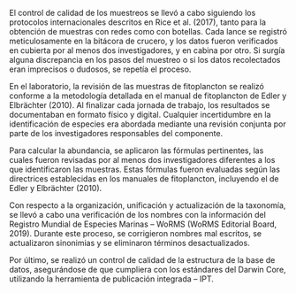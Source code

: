 El control de calidad de los muestreos se llevó a cabo siguiendo los protocolos internacionales descritos en Rice et al. (2017), tanto para la obtención de muestras con redes como con botellas. Cada lance se registró meticulosamente en la bitácora de crucero, y los datos fueron verificados en cubierta por al menos dos investigadores, y en cabina por otro. Si surgía alguna discrepancia en los pasos del muestreo o si los datos recolectados eran imprecisos o dudosos, se repetía el proceso.

En el laboratorio, la revisión de las muestras de fitoplancton se realizó conforme a la metodología detallada en el manual de fitoplancton de Edler y Elbrächter (2010). Al finalizar cada jornada de trabajo, los resultados se documentaban en formato físico y digital. Cualquier incertidumbre en la identificación de especies era abordada mediante una revisión conjunta por parte de los investigadores responsables del componente.

Para calcular la abundancia, se aplicaron las fórmulas pertinentes, las cuales fueron revisadas por al menos dos investigadores diferentes a los que identificaron las muestras. Estas fórmulas fueron evaluadas según las directrices establecidas en los manuales de fitoplancton, incluyendo el de Edler y Elbrächter (2010).

Con respecto a la organización, unificación y actualización de la taxonomía, se llevó a cabo una verificación de los nombres con la información del Registro Mundial de Especies Marinas – WoRMS (WoRMS Editorial Board, 2019). Durante este proceso, se corrigieron nombres mal escritos, se actualizaron sinonimias y se eliminaron términos desactualizados.

Por último, se realizó un control de calidad de la estructura de la base de datos, asegurándose de que cumpliera con los estándares del Darwin Core, utilizando la herramienta de publicación integrada – IPT.

